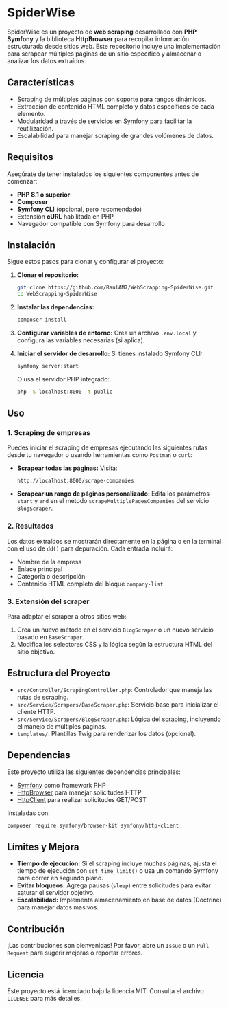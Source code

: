 
# **SpiderWise**

SpiderWise es un proyecto de **web scraping** desarrollado con **PHP Symfony** y la biblioteca **HttpBrowser** para recopilar información estructurada desde sitios web. Este repositorio incluye una implementación para scrapear múltiples páginas de un sitio específico y almacenar o analizar los datos extraídos.

## **Características**
- Scraping de múltiples páginas con soporte para rangos dinámicos.
- Extracción de contenido HTML completo y datos específicos de cada elemento.
- Modularidad a través de servicios en Symfony para facilitar la reutilización.
- Escalabilidad para manejar scraping de grandes volúmenes de datos.

## **Requisitos**
Asegúrate de tener instalados los siguientes componentes antes de comenzar:

- **PHP 8.1 o superior**
- **Composer**
- **Symfony CLI** (opcional, pero recomendado)
- Extensión **cURL** habilitada en PHP
- Navegador compatible con Symfony para desarrollo

## **Instalación**

Sigue estos pasos para clonar y configurar el proyecto:

1. **Clonar el repositorio:**
   ```bash
   git clone https://github.com/RaulAM7/WebScrapping-SpiderWise.git
   cd WebScrapping-SpiderWise
   ```

2. **Instalar las dependencias:**
   ```bash
   composer install
   ```

3. **Configurar variables de entorno:**
   Crea un archivo `.env.local` y configura las variables necesarias (si aplica).

4. **Iniciar el servidor de desarrollo:**
   Si tienes instalado Symfony CLI:
   ```bash
   symfony server:start
   ```
   O usa el servidor PHP integrado:
   ```bash
   php -S localhost:8000 -t public
   ```

## **Uso**

### **1. Scraping de empresas**
Puedes iniciar el scraping de empresas ejecutando las siguientes rutas desde tu navegador o usando herramientas como `Postman` o `curl`:

- **Scrapear todas las páginas:**
  Visita:
  ```
  http://localhost:8000/scrape-companies
  ```

- **Scrapear un rango de páginas personalizado:**
  Edita los parámetros `start` y `end` en el método `scrapeMultiplePagesCompanies` del servicio `BlogScraper`.

### **2. Resultados**
Los datos extraídos se mostrarán directamente en la página o en la terminal con el uso de `dd()` para depuración. Cada entrada incluirá:
- Nombre de la empresa
- Enlace principal
- Categoría o descripción
- Contenido HTML completo del bloque `company-list`

### **3. Extensión del scraper**
Para adaptar el scraper a otros sitios web:
1. Crea un nuevo método en el servicio `BlogScraper` o un nuevo servicio basado en `BaseScraper`.
2. Modifica los selectores CSS y la lógica según la estructura HTML del sitio objetivo.

## **Estructura del Proyecto**
- `src/Controller/ScrapingController.php`: Controlador que maneja las rutas de scraping.
- `src/Service/Scrapers/BaseScraper.php`: Servicio base para inicializar el cliente HTTP.
- `src/Service/Scrapers/BlogScraper.php`: Lógica del scraping, incluyendo el manejo de múltiples páginas.
- `templates/`: Plantillas Twig para renderizar los datos (opcional).

## **Dependencias**
Este proyecto utiliza las siguientes dependencias principales:
- [Symfony](https://symfony.com/) como framework PHP
- [HttpBrowser](https://symfony.com/doc/current/components/browser_kit.html) para manejar solicitudes HTTP
- [HttpClient](https://symfony.com/doc/current/http_client.html) para realizar solicitudes GET/POST

Instaladas con:
```bash
composer require symfony/browser-kit symfony/http-client
```

## **Límites y Mejora**
- **Tiempo de ejecución:** Si el scraping incluye muchas páginas, ajusta el tiempo de ejecución con `set_time_limit()` o usa un comando Symfony para correr en segundo plano.
- **Evitar bloqueos:** Agrega pausas (`sleep`) entre solicitudes para evitar saturar el servidor objetivo.
- **Escalabilidad:** Implementa almacenamiento en base de datos (Doctrine) para manejar datos masivos.

## **Contribución**
¡Las contribuciones son bienvenidas! Por favor, abre un `Issue` o un `Pull Request` para sugerir mejoras o reportar errores.

## **Licencia**
Este proyecto está licenciado bajo la licencia MIT. Consulta el archivo `LICENSE` para más detalles.
